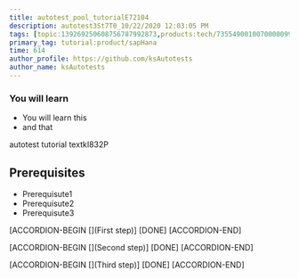 ```yaml
---
title: autotest_pool_tutorialE72104
description: autotest3St7T0_10/22/2020 12:03:05 PM
tags: [topic:139269250608756787992873,products:tech/73554900100700000996,tutorial:experience/advanced]
primary_tag: tutorial:product/sapHana
time: 614
author_profile: https://github.com/ksAutotests
author_name: ksAutotests
---
```

### You will learn
- You will learn this
- and that

autotest tutorial textkI832P

## Prerequisites
- Prerequisute1
- Prerequisute2
- Prerequisute3

[ACCORDION-BEGIN [](First step)]
[DONE]
[ACCORDION-END]

[ACCORDION-BEGIN [](Second step)]
[DONE]
[ACCORDION-END]

[ACCORDION-BEGIN [](Third step)]
[DONE]
[ACCORDION-END]

